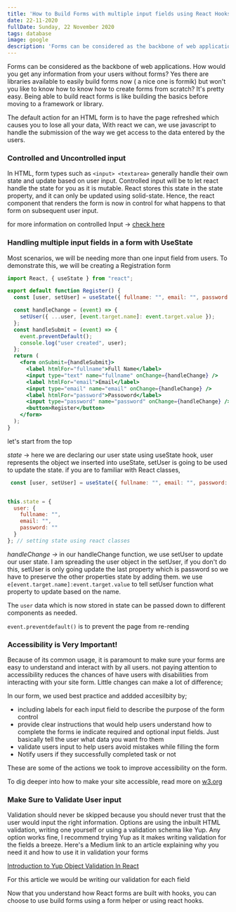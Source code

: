 ```yaml
---
title: 'How to Build Forms with multiple input fields using React Hooks'
date: 22-11-2020
fullDate: Sunday, 22 November 2020
tags: database
image: google 
description: 'Forms can be considered as the backbone of web applications. How would you get any information from your users without forms?'
---
```

Forms can be considered as the backbone of web applications. How would you get any information from your users without forms? Yes there are libraries available to easily build forms now ( a nice one is formik) but won't you like to know how to know how to create forms from scratch? It's pretty easy. Being able to build react forms  is like building the basics before moving to a framework or library.

The default action for an HTML form is to have the page refreshed which causes you to lose all your data, With react we can, we use javascript to handle the submission of the way we get access to the data entered by the users.

### Controlled and Uncontrolled input

In HTML, form types such as `<input> <textarea>` generally handle their own state and update based on user input. Controlled input will be to let react handle the state for you as it is mutable. React stores this state in the state property, and it can only be updated using solid-state. Hence, the react component that renders the form is now in control for what happens to that form on subsequent user input.

for more information on controlled Input → [check here](https://reactjs.org/docs/forms.html)

### Handling multiple input fields in a form with UseState

Most scenarios, we will be needing more than one input field from users. To demonstrate this, we will be creating a Registration form

```jsx
import React, { useState } from "react";

export default function Register() {
  const [user, setUser] = useState({ fullname: "", email: "", password: "" });

  const handleChange = (event) => {
    setUser({ ...user, [event.target.name]: event.target.value });
  };
  const handleSubmit = (event) => {
    event.preventDefault();
    console.log("user created", user);
  };
  return (
    <form onSubmit={handleSubmit}>
      <label htmlFor="fullname">Full Name</label>
      <input type="text" name="fullname" onChange={handleChange} />
      <label htmlFor="email">Email</label>
      <input type="email" name="email" onChange={handleChange} />
      <label htmlFor="password">Passoword</label>
      <input type="password" name="password" onChange={handleChange} />
      <button>Register</button>
    </form>
  );
}
```

let's start from the top

*state* → here we are declaring our user state using useState hook, user represents the object we inserted into useState, setUser is going to be used to update the state.  if you are to familiar with  React classes, 

```jsx
 const [user, setUser] = useState({ fullname: "", email: "", password: "" });
```

```jsx

this.state = {
  user: {
    fullname: "",
    email: "",
    password: ""
  }
}; // setting state using react classes
```

*handleChange →* in our handleChange function, we use setUser to update our user state. I am spreading the user object in the setUser, if you don't do this, setUser is only going update the last property which is password so we have to preserve the other properties state by adding them. we use `e[event.target.name]:event.target.value` to tell setUser function what property to update based on the name.

The `user` data which is now stored in state can be passed down to different components as needed.

`event.preventdefault()` is to prevent the page from re-rending

### Accessibility is Very Important!

Because of its common usage, it is paramount to make sure your forms are easy to understand and interact with by all users. not paying attention to accessibility reduces the  chances of have users with disabilities from interacting with your site form. Little changes can make a lot of difference;

In our form, we used best practice and addded accesilbity by;

- including labels for each input field to describe the purpose of the form control
- provide clear instructions that would help users understand how to complete the forms ie indicate required and optional input fields. Just basically tell the user what data you want fro them
- validate users input to help users avoid mistakes while filling the form
- Notify users if they successfully completed task or not

These are some of the actions we took to improve accessibility on the form.

To dig deeper into how to make your site accessible, read more on [w3.org](https://www.w3.org/WAI/tutorials/forms/)

### Make Sure to Validate User input

Validation should never be skipped because you should never trust that the user would input the right information.  Options are using the inbuilt HTML validation, writing one yourself or using a validation schema like Yup. Any option works fine, I recommend trying Yup as it makes writing validation for the fields a breeze. Here's a Medium link to an article explaining why you need it and how to use it in validation your forms

[Introduction to Yup Object Validation In React](https://medium.com/@rossbulat/introduction-to-yup-object-validation-in-react-9863af93dc0e)

For this article we would be writing our validation for each field

Now that you understand how React forms are built with hooks, you can choose to use build forms using a form helper or using react hooks.
